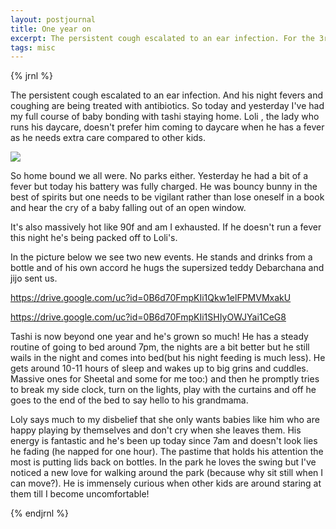 ```yaml
---
layout: postjournal
title: One year on
excerpt: The persistent cough escalated to an ear infection. For the 3rd time!
tags: misc
---
```

{% jrnl %}

The persistent cough escalated to an ear infection. And his night fevers and coughing are being treated with antibiotics. So today and yesterday I've had my full course of baby bonding with tashi staying home. Loli , the lady who runs his daycare, doesn't prefer him coming to daycare when he has a fever as he needs extra care compared to other kids.

![](https://drive.google.com/uc?id=0B6d70FmpKIi1VmxGdHhfMHpiekE)

So home bound we all were. No parks either. Yesterday he had a bit of a fever but today his battery was fully charged. He was bouncy bunny in the best of spirits but one needs to be vigilant rather than lose oneself in a book and hear the cry of a baby falling out of an open window.

It's also massively hot like 90f and am I exhausted. If he doesn't run a fever this night he's being packed off to Loli's.

In the picture below we see two new events. He stands and drinks from a bottle and of his own accord he hugs the supersized teddy Debarchana and jijo sent us.

https://drive.google.com/uc?id=0B6d70FmpKIi1Qkw1elFPMVMxakU

https://drive.google.com/uc?id=0B6d70FmpKIi1SHIyOWJYai1CeG8

Tashi is now beyond one year and he's grown so much! He has a steady routine of going to bed around 7pm, the nights are a bit better but he still wails in the night and comes into bed(but his night feeding is much less). He gets around 10-11 hours of sleep and wakes up to big grins and cuddles. Massive ones for Sheetal and some for me too:) and then he promptly tries to break my side clock, turn on the lights, play with the curtains and off he goes to the end of the bed to say hello to his grandmama.

Loly says much to my disbelief that she only wants babies like him who are happy playing by themselves and don't cry when she leaves them. His energy is fantastic and he's been up today since 7am and doesn't look lies he fading (he napped for one hour). The pastime that holds his attention the most is putting lids back on bottles. In the park he loves the swing but I've noticed a new love for walking around the park (because why sit still when I can move?). He is immensely curious when other kids are around staring at them till I become uncomfortable!

{% endjrnl %}